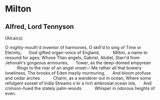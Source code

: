# Milton
## Alfred, Lord Tennyson
(Alcaics)

O mighty-mouth'd inventor of harmonies,
O skill'd to sing of Time or Eternity,
     God-gifted organ-voice of England,
          Milton, a name to resound for ages;
Whose Titan angels, Gabriel, Abdiel,
Starr'd from Jehovah's gorgeous armouries,
     Tower, as the deep-domed empyrean
          Rings to the roar of an angel onset—
Me rather all that bowery loneliness,
The brooks of Eden mazily murmuring,
     And bloom profuse and cedar arches
          Charm, as a wanderer out in ocean,
Where some refulgent sunset of India
Streams o'er a rich ambrosial ocean isle,
     And crimson-hued the stately palm-woods
          Whisper in odorous heights of even.